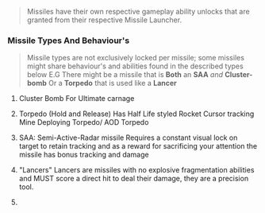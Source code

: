 
>Missiles have their own respective gameplay ability unlocks that are granted from their respective Missile Launcher.

### Missile Types And Behaviour's

>Missile types are not exclusively locked per missile; some missiles might share behaviour's and abilities found in the described types below E.G There might be a missile that is **Both** an **SAA** *and* **Cluster-bomb** Or a **Torpedo** that is used like a **Lancer**

1. Cluster Bomb
	For Ultimate carnage

3. Torpedo (Hold and Release) 
	Has Half Life styled Rocket Cursor tracking
	Mine Deploying Torpedo/ AOD Torpedo

3. SAA: Semi-Active-Radar missile 
	Requires a constant visual lock on target to retain tracking and as a reward for sacrificing your attention the missile has bonus tracking and damage 
4. "Lancers" 
	Lancers are missiles with no explosive fragmentation abilities and MUST score a direct hit to deal their damage, they are a precision tool. 
5. 
